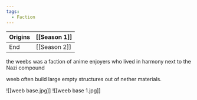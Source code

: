 ```yaml
---
tags:
  - Faction
---
```


| Origins | [[Season 1]] |
| ------- | ------------ |
| End     | [[Season 2]] |
the weebs was a faction of anime enjoyers who lived in harmony next to the Nazi compound 

weeb often build large empty structures out of nether materials. 

![[weeb base.jpg]]
![[weeb base 1.jpg]]
